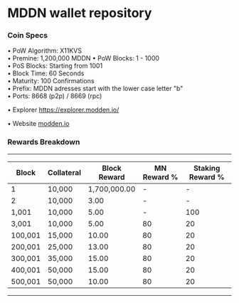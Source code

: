 MDDN wallet repository
=====================================

### Coin Specs

• PoW Algorithm: X11KVS  
• Premine: 1,200,000 MDDN
• PoW Blocks: 1 - 1000  
• PoS Blocks: Starting from 1001  
• Block Time: 60 Seconds    
• Maturity: 100 Confirmations  
• Prefix: MDDN adresses start with the lower case letter "b"  
• Ports: 8668 (p2p) / 8669 (rpc)

• Explorer https://explorer.modden.io/

• Website [modden.io](https://modden.io/)

### Rewards Breakdown

---

| Block   | Collateral | Block Reward   | MN Reward % | Staking Reward % |
| ------- | ---------- | -------------- | ----------- | ---------------- |
| 1       | 10,000     | 1,700,000.00   | \-          | \-               |
| 2       | 10,000     | 3.00           | \-          | \-               |
| 1,001   | 10,000     | 5.00           | \-          | 100              |
| 3,001   | 10,000     | 5.00           | 80          | 20               |
| 100,001 | 15,000     | 10.00          | 80          | 20               |
| 200,001 | 25,000     | 13.00          | 80          | 20               |
| 300,001 | 35,000     | 15.00          | 80          | 20               |
| 400,001 | 50,000     | 15.00          | 80          | 20               |
| 500,001 | 50,000     | 10.00          | 80          | 20               |

---
